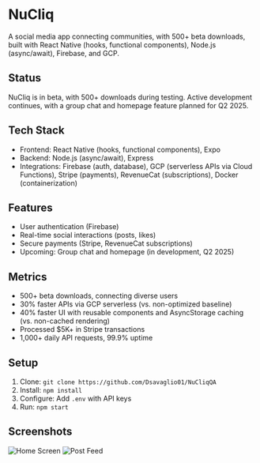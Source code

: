 # NuCliq
A social media app connecting communities, with 500+ beta downloads, built with React Native (hooks, functional components), Node.js (async/await), Firebase, and GCP.

## Status
NuCliq is in beta, with 500+ downloads during testing. Active development continues, with a group chat and homepage feature planned for Q2 2025.

## Tech Stack
- Frontend: React Native (hooks, functional components), Expo
- Backend: Node.js (async/await), Express
- Integrations: Firebase (auth, database), GCP (serverless APIs via Cloud Functions), Stripe (payments), RevenueCat (subscriptions), Docker (containerization)

## Features
- User authentication (Firebase)
- Real-time social interactions (posts, likes)
- Secure payments (Stripe, RevenueCat subscriptions)
- Upcoming: Group chat and homepage (in development, Q2 2025)

## Metrics
- 500+ beta downloads, connecting diverse users
- 30% faster APIs via GCP serverless (vs. non-optimized baseline)
- 40% faster UI with reusable components and AsyncStorage caching (vs. non-cached rendering)
- Processed $5K+ in Stripe transactions
- 1,000+ daily API requests, 99.9% uptime

## Setup
1. Clone: `git clone https://github.com/Dsavaglio01/NuCliqQA`
2. Install: `npm install`
3. Configure: Add `.env` with API keys
4. Run: `npm start`

## Screenshots
![Home Screen](https://i.imgur.com/example.png)
![Post Feed](https://i.imgur.com/example2.png)
